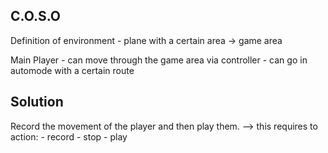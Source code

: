 C.O.S.O
---

Definition of environment
    - plane with a certain area -> game area

Main Player
    - can move through the game area via controller
    - can go in automode with a certain route

Solution
---
Record the movement of the player and then play them.
--> this requires to action:
    - record
    - stop
    - play